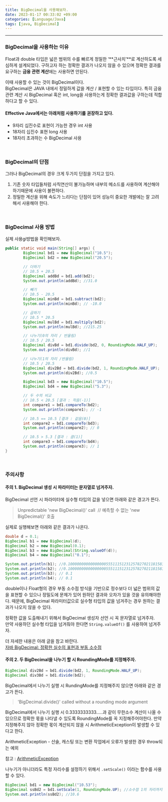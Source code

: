 ```yaml
---
title: BigDecimal을 사용해보자.
date: 2023-01-17 00:33:02 +09:00
categories: [Language/Java]
tags: [java, BigDecimal]	
---
```


---

### BigDecimal을 사용하는 이유

Float과 double 타입은 넓은 범위의 수를 빠르게 정밀한 ‘**근사치’**로 계산하도록 세심하게 설계되었다. 
구하고자 하는 정확한 결과가 나오지 않을 수 있으며 정확한 결과를 요구하는 **금융 관련 계산**에는 사용하면 안된다.

이때 사용할 수 있는 것이 BigDecimal이다.  
BigDecimal은 JAVA 내에서 정밀하게 값을 계산 / 표현할 수 있는 타입이다. 특히 금융 관련 계산 시 BigDecimal 혹은 int, long을 사용하는게 정확한 결과값을 구하는데 적합하다고 할 수 있다.

#### Effective Java에서는 아래처럼 사용하기를 권장하고 있다.
- 9자리 십진수로 표현이 가능한 경우 int 사용  
- 18자리 십진수 표현 long 사용  
- 18자리 초과하는 수 BigDecimal 사용

<br/>

### BigDecimal의 단점

그러나 BigDecimal의 경우 크게 두가지 단점을 가지고 있다.  

1. 기존 숫자 타입들처럼 사칙연산이 불가능하며 내부의 메소드를 사용하여 계산해야 하기때문에 사용이 불편하다.  
2. 정밀한 계산을 위해 속도가 느리다는 단점이 있어 성능이 중요한 개발에는 잘 고려해서 사용해야 한다.

<br/>

### BigDecimal 사용 방법
실제 사용gi방법을 확인해보자.
``` java
public static void main(String[] args) {
        BigDecimal bd1 = new BigDecimal("10.5");
        BigDecimal bd2 = new BigDecimal("20.5");

        // 더하기
        // 10.5 + 20.5
        BigDecimal addBd = bd1.add(bd2);
        System.out.println(addBd); //31.0

        // 빼기
        // 10.5 - 20.5
        BigDecimal minBd = bd1.subtract(bd2);
        System.out.println(minBd); // -10.0

        // 곱하기
        // 10.5 * 20.5
        BigDecimal mulBd = bd1.multiply(bd2);
        System.out.println(mulBd); //215.25

        // 나누기(0의 자리 / 반올림)
        // 10.5 / 20.5
        BigDecimal divBd = bd1.divide(bd2, 0, RoundingMode.HALF_UP);
        System.out.println(divBd); //1

        // 나누기(1의 자리 /반올림)
        // 10.5 / 20.5
        BigDecimal div2Bd = bd1.divide(bd2, 1, RoundingMode.HALF_UP);
        System.out.println(div2Bd); //0.5

        BigDecimal bd3 = new BigDecimal("10.5");
        BigDecimal bd4 = new BigDecimal("5.3");

        // 두 수의 비교
        // 10.5 < 20.5 [결과 : 작음(-1)]
        int compare1 = bd1.compareTo(bd2);
        System.out.println(compare1); // -1

        // 10.5 == 10.5 [결과 : 같음(0)]
        int compare2 = bd1.compareTo(bd3);
        System.out.println(compare2); // 0

        // 10.5 > 5.3 [결과 : 큼(1)]
        int compare3 = bd1.compareTo(bd4);
        System.out.println(compare3); // 1
}
```

<br/>

### 주의사항

#### 주의 1. BigDecimal 생성 시 파라미터는 문자열로 넘겨주자.

BigDecimal 선언 시 파라미터에 실수형 타입의 값을 넣으면 아래와 같은 경고가 뜬다.  
> Unpredictable 'new BigDecimal()' call  // 예측할 수 없는 'new BigDecimal()' 호출

실제로 실행해보면 아래와 같은 결과가 나온다.

``` java
double d = 0.1;
BigDecimal b1 = new BigDecimal(d);
BigDecimal b2 = new BigDecimal(0.1);
BigDecimal b3 = new BigDecimal(String.valueOf(d));
BigDecimal b4 = new BigDecimal("0.1");

System.out.println(b1); //0.1000000000000000055511151231257827021181583404541015625
System.out.println(b2); //0.1000000000000000055511151231257827021181583404541015625
System.out.println(b3); // 0.1
System.out.println(b4); // 0.1
```

double이나 Float형의 경우 부동 소수점 방식을 기반으로 정수보다 더 넓은 범위의 값을 표현할 수 있으나 정밀도에 문제가 있어 원하던 결과와 오차가 있을 것을 유의해야한다. 때문에, BigDecimal 파라미터값으로 실수형 타입의 값을 넘겨주는 경우 원하는 결과가 나오지 않을 수 있다. 

정확한 값을 도출해내기 위해서 BigDecimal 생성자 선언 시 꼭 문자열로 넘겨주자.  
만약 사용하던 실수형 타입을 넘겨줘야 한다면 `String.valueOf()` 를 사용하여 넘겨주자.

더 자세한 내용은 아래 글을 참고 바란다.  
[자바 BigDecimal: 정확한 실수의 표현과 부동 소수점](https://madplay.github.io/post/the-need-for-bigdecimal-in-java)



#### 주의 2. 두 BigDecimal을 나누기 할 시 RoundingMode를 지정해주자.

``` java
BigDecimal div2Bd = bd1.divide(bd2, 1, RoundingMode.HALF_UP);
BigDecimal div3Bd = bd1.divide(bd2);
```

BigDecimal에서 나누기 실행 시 RundingMode를 지정해주지 않으면 아래와 같은 경고가 뜬다.  
> 'BigDecimal.divide()' called without a rounding mode argument  

BigDecimal에서 나누기 실행 시 0.3333333333.....과 같이 무한소수 계산이 나올 수 있으므로 정확한 몫을 나타낼 수 있도록 RoundingMode를 꼭 지정해주어야한다. 만약 지정해주지 않아 정확한 몫이 계산되지 않을 시 ArithmeticException이 발생할 수 있다고 한다.

ArithmeticException - 산술, 캐스팅 또는 변환 작업에서 오류가 발생한 경우 throw되는 예외

참고 : [ArithmeticException](https://learn.microsoft.com/ko-kr/dotnet/api/system.arithmeticexception?view=net-7.0)  

나누기가 아니더라도 특정 자리수를 설정하기 위해서 `.setScale()` 이라는 함수를 사용할 수 있다.

``` java
BigDecimal bd1 = new BigDecimal("10.53");
BigDecimal ssBd2 = bd1.setScale(1, RoundingMode.UP); //소수점 1의 자리까지 올림하도록 지정
System.out.println(ssBd2); //10.6
```

<br/>
